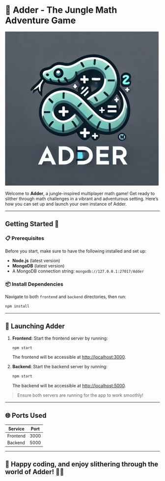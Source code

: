 # 🐍 Adder - The Jungle Math Adventure Game

<img src="docs/images/logo.webp" alt="Adder Logo" width="500"/>

Welcome to **Adder**, a jungle-inspired multiplayer math game! Get ready to slither through math challenges in a vibrant and adventurous setting. Here’s how you can set up and launch your own instance of Adder.

---

## Getting Started 🚀

### 📋 Prerequisites

Before you start, make sure to have the following installed and set up:
- **Node.js** (latest version)
- **MongoDB** (latest version)
- A MongoDB connection string: `mongodb://127.0.0.1:27017/Adder`

### 📦 Install Dependencies

Navigate to both `frontend` and `backend` directories, then run:
```bash
npm install
```

---

## 🚀 Launching Adder

1. **Frontend**: Start the frontend server by running:
   ```bash
   npm start
   ```
   The frontend will be accessible at [http://localhost:3000](http://localhost:3000).

2. **Backend**: Start the backend server by running:
   ```bash
   npm start
   ```
   The backend will be accessible at [http://localhost:5000](http://localhost:5000).

> Ensure both servers are running for the app to work smoothly!

---

## 🌐 Ports Used

| Service    | Port |
|------------|------|
| Frontend   | 3000 |
| Backend    | 5000 |

---

## 🌱 Happy coding, and enjoy slithering through the world of Adder! 🐍🌿
